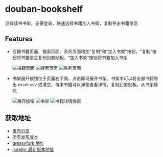 # douban-bookshelf

豆瓣读书书架，无需登录，快速选择书籍加入书架，复制导出书籍信息

## Features

- 豆瓣书籍页面、搜索页面、系列页面增加“复制”和“加入书架”按钮，“复制”按钮将书籍信息复制到剪贴板，“加入书架”按钮将书籍加入书架

  ![书籍页面](https://gcore.jsdelivr.net/gh/ilyydy/tampermonkey-script/packages/douban-bookshelf/doc/subject.png)
  ![搜索页面](https://gcore.jsdelivr.net/gh/ilyydy/tampermonkey-script/packages/douban-bookshelf/doc/search.png)
  ![系列页面](https://gcore.jsdelivr.net/gh/ilyydy/tampermonkey-script/packages/douban-bookshelf/doc/series.png)

- 书架展开按钮位于页面右下角，点击即可展开书架。书架中可以将全部书籍导出 excel csv 或清空，每本书籍可以弹窗查看详情，复制到剪贴板，从书架移除

  ![展开按钮](https://gcore.jsdelivr.net/gh/ilyydy/tampermonkey-script/packages/douban-bookshelf/doc/shelf1.png)
  ![书架](https://gcore.jsdelivr.net/gh/ilyydy/tampermonkey-script/packages/douban-bookshelf/doc/shelf2.png)
  ![书籍详情弹窗](https://gcore.jsdelivr.net/gh/ilyydy/tampermonkey-script/packages/douban-bookshelf/doc/detail.png)

## 获取地址

- [发布分支](https://github.com/ilyydy/tampermonkey-script/tree/douban-bookshelf)
- [所有发布版本](https://github.com/ilyydy/tampermonkey-script/releases?q=douban-bookshelf@&expanded=true)
- [greasyfork 地址](https://greasyfork.org/zh-CN/scripts/456965-%E8%B1%86%E7%93%A3%E8%AF%BB%E4%B9%A6%E4%B9%A6%E6%9E%B6)
- [jsdelivr 最新版本地址](https://cdn.jsdelivr.net/gh/ilyydy/tampermonkey-script@douban-bookshelf/douban-bookshelf.user.js)
